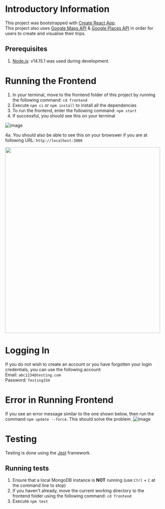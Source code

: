 # Introductory Information

This project was bootstrapped with [Create React App](https://github.com/facebook/create-react-app).  
This project also uses [Google Maps API](https://developers.google.com/maps/gmp-get-started) & [Google Places API](https://developers.google.com/maps/documentation/places/web-service/overview) in order for users to create and visualise their trips.

## Prerequisites
1. [Node.js](https://nodejs.org/en/): v14.15.1 was used during development.

# Running the Frontend
1. In your terminal, move to the frontend folder of this project by running the following command: `cd frontend`
2. Execute `npm ci` or `npm install` to install all the dependencies
3. To run the frontend, enter the following command: `npm start`
4. If successful, you should see this on your terminal 

![image](https://user-images.githubusercontent.com/55341679/117530782-24abed80-b033-11eb-87f5-1674b2ef6658.png)

4a. You should also be able to see this on your browswer if you are at following URL: `http://localhost:3000`

<img src="https://user-images.githubusercontent.com/55341679/117530909-d6e3b500-b033-11eb-9450-a33fb8f347c9.png" width="500" height="600">

# Logging In
If you do not wish to create an account or you have forgotten your login credentials, you can use the following account:  
Email: `abc1234@testing.com`  
Password: `Testing334`

# Error in Running Frontend
If you see an error message similar to the one shown below, then run the command `npm update --force`. This should solve the problem.
![image](https://user-images.githubusercontent.com/55341679/117530319-946ca900-b030-11eb-993e-4d086abe1dfc.png)

# Testing
Testing is done using the [Jest](https://jestjs.io/) framework.

## Running tests
1. Ensure that a local MongoDB instance is **NOT** running (use `Ctrl` + `C` at the command line to stop)
2. If you haven't already, move the current working directory to the frontend folder using the following command: `cd frontend`
3. Execute `npm test`
